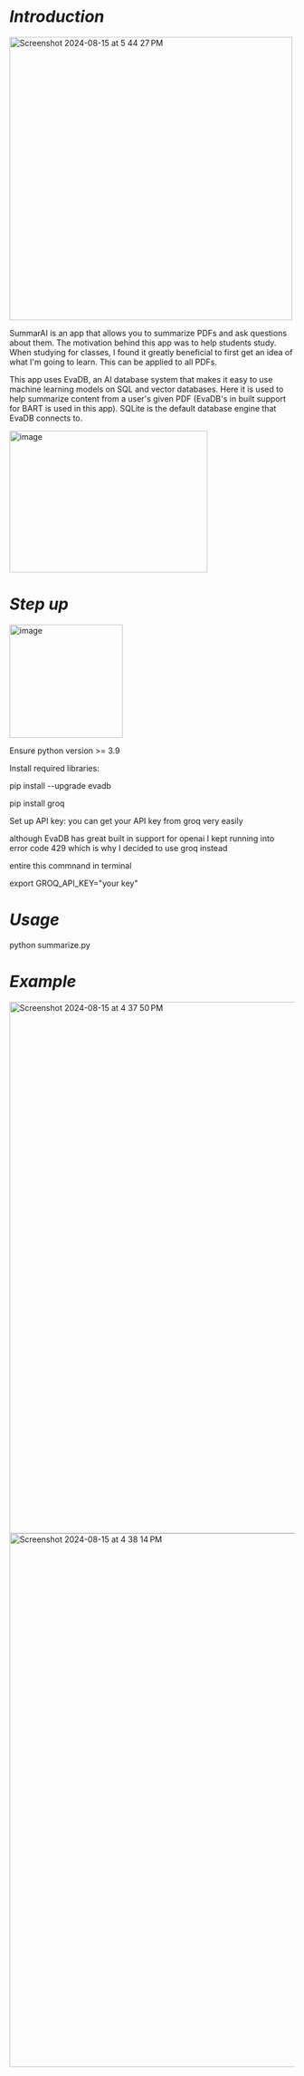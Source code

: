 # *Introduction*
<img width="500" alt="Screenshot 2024-08-15 at 5 44 27 PM" src="https://github.com/user-attachments/assets/57baf3de-2513-4bbe-8acd-943af0592239">

SummarAI is an app that allows you to summarize PDFs and ask questions about them. The motivation behind this app was to help students study. When studying for classes,
I found it greatly beneficial to first get an idea of what I'm going to learn. This can be applied to all PDFs. 

This app uses EvaDB, an AI database system that makes it easy to use machine learning models on SQL and vector databases. Here it is used to help summarize content 
from a user's given PDF (EvaDB's in built support for BART is used in this app). SQLite is the default database engine that EvaDB connects to. 

<img src="https://github.com/user-attachments/assets/46fba8bb-8299-48dd-b143-845c1d1c66dc" alt="image" width="350" height="250"/>


# *Step up*

<img src="https://github.com/user-attachments/assets/34ea4cea-26de-4303-adb5-296ec9d5995c" alt="image" width="200" height="200"/>

Ensure python version >= 3.9

Install required libraries: 

pip install --upgrade evadb

pip install groq

Set up API key: 
you can get your API key from groq very easily 

although EvaDB has great built in support for openai I kept running into error code 429 which is why I decided to use groq instead 

entire this commnand in terminal 

export GROQ_API_KEY="your key"

# *Usage*

python summarize.py 

# *Example*
<img width="938" alt="Screenshot 2024-08-15 at 4 37 50 PM" src="https://github.com/user-attachments/assets/2043d416-1cac-43da-af9c-7788d2cf4754">
<img width="942" alt="Screenshot 2024-08-15 at 4 38 14 PM" src="https://github.com/user-attachments/assets/22395c0e-36e5-4e97-acd9-123d383a9456">














